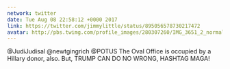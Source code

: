 ```yaml
---
network: twitter
date: Tue Aug 08 22:58:12 +0000 2017
link: https://twitter.com/jimmylittle/status/895056578730217472
avatar: http://pbs.twimg.com/profile_images/280307260/IMG_3651_2_normal.jpg
---
```


@JudiJudisal @newtgingrich @POTUS The Oval Office is occupied by a Hillary donor, also. But, TRUMP CAN DO NO WRONG, HASHTAG MAGA!
